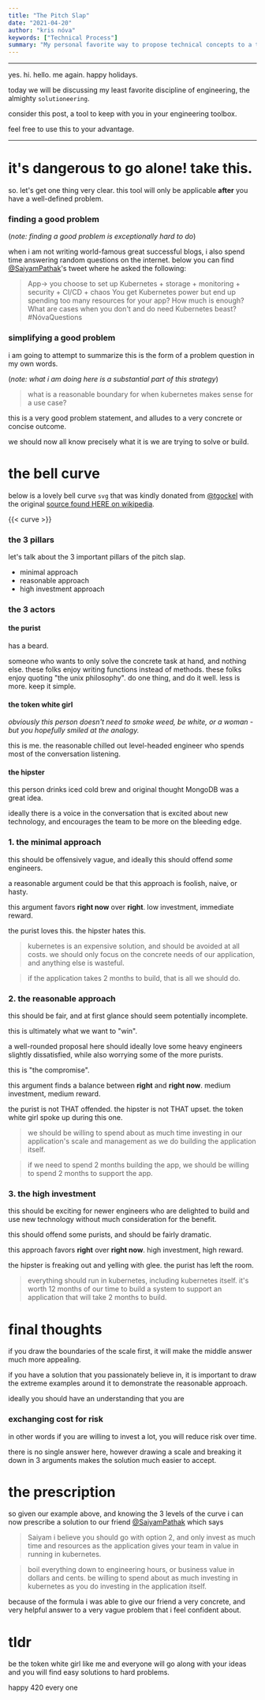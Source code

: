 ```yaml
---
title: "The Pitch Slap"
date: "2021-04-20"
author: "kris nóva"
keywords: ["Technical Process"]
summary: "My personal favorite way to propose technical concepts to a team"
---
```

---

yes. hi. hello. me again. happy holidays.

today we will be discussing my least favorite discipline of engineering, the almighty `solutioneering`.

consider this post, a tool to keep with you in your engineering toolbox.

feel free to use this to your advantage.

---

# it's dangerous to go alone! take this.

so. let's get one thing very clear. this tool will only be applicable **after** you have a well-defined problem.

### finding a good problem

(_note: finding a good problem is exceptionally hard to do_)

when i am not writing world-famous great successful blogs, i also spend time answering random questions on the internet. 
below you can find [@SaiyamPathak](https://twitter.com/SaiyamPathak/status/1380045295585665027?s=20)'s tweet where he asked the following:

 > App-> you choose to set up Kubernetes + storage + monitoring + security + CI/CD + chaos
 > You get Kubernetes power but end up spending too many resources for your app? How much is enough?
 > What are cases when you don't and do need Kubernetes beast?
 > #NóvaQuestions

### simplifying a good problem

i am going to attempt to summarize this is the form of a problem question in my own words. 

(_note: what i am doing here is a substantial part of this strategy_)

 > what is a reasonable boundary for when kubernetes makes sense for a use case?

this is a very good problem statement, and alludes to a very concrete or concise outcome. 

we should now all know precisely what it is we are trying to solve or build.

# the bell curve

below is a lovely bell curve `svg` that was kindly donated from [@tgockel](https://twitter.com/tgockel) with the original [source found HERE on wikipedia](https://upload.wikimedia.org/wikipedia/commons/d/df/Bellcurve.svg).

{{< curve >}}

### the 3 pillars

let's talk about the 3 important pillars of the pitch slap. 

 - minimal approach
 - reasonable approach
 - high investment approach 

### the 3 actors

#### the purist

has a beard.

someone who wants to only solve the concrete task at hand, and nothing else. 
these folks enjoy writing functions instead of methods.
these folks enjoy quoting "the unix philosophy".
do one thing, and do it well.
less is more.
keep it simple.

#### the token white girl

_obviously this person doesn't need to smoke weed, be white, or a woman - but you hopefully smiled at the analogy._

this is me. the reasonable chilled out level-headed engineer who spends most of the conversation listening.

#### the hipster

this person drinks iced cold brew and original thought MongoDB was a great idea.

ideally there is a voice in the conversation that is excited about new technology, and encourages the team to be more on the bleeding edge.


### 1. the minimal approach

this should be offensively vague, and ideally this should offend *some* engineers.

a reasonable argument could be that this approach is foolish, naive, or hasty.

this argument favors **right now** over **right**. low investment, immediate reward.

the purist loves this. the hipster hates this.

> kubernetes is an expensive solution, and should be avoided at all costs.
> we should only focus on the concrete needs of our application, and anything else is wasteful.

> if the application takes 2 months to build, that is all we should do.

### 2. the reasonable approach

this should be fair, and at first glance should seem potentially incomplete. 

this is ultimately what we want to "win".

a well-rounded proposal here should ideally love some heavy engineers slightly dissatisfied, while also worrying some of the more purists.

this is "the compromise". 

this argument finds a balance between **right** and **right now**. medium investment, medium reward.

the purist is not THAT offended.
the hipster is not THAT upset.
the token white girl spoke up during this one.

> we should be willing to spend about as much time investing in our application's scale and management
> as we do building the application itself.
 
> if we need to spend 2 months building the app, we should be willing to spend 2 months to support the app.
 
### 3. the high investment

this should be exciting for newer engineers who are delighted to build and use new technology without much consideration for the benefit.

this should offend some purists, and should be fairly dramatic.

this approach favors **right** over **right now**. high investment, high reward.

the hipster is freaking out and yelling with glee.
the purist has left the room.

> everything should run in kubernetes, including kubernetes itself.
> it's worth 12 months of our time to build a system to support an application that will take 2 months to build.
 
# final thoughts

if you draw the boundaries of the scale first, it will make the middle answer much more appealing. 

if you have a solution that you passionately believe in, it is important to draw the extreme examples around it to demonstrate the reasonable approach.

ideally you should have an understanding that you are 

### exchanging cost for risk

in other words if you are willing to invest a lot, you will reduce risk over time.

there is no single answer here, however drawing a scale and breaking it down in 3 arguments makes the solution much easier to accept.

# the prescription

so given our example above, and knowing the 3 levels of the curve i can now prescribe a solution to our friend [@SaiyamPathak](https://twitter.com/SaiyamPathak) which says

> Saiyam i believe you should go with option 2, and only invest as much time and resources 
> as the application gives your team in value in running in kubernetes.

> boil everything down to engineering hours, or business value in dollars and cents.
> be willing to spend about as much investing in kubernetes as you do investing in the application itself.

because of the formula i was able to give our friend a very concrete, and very helpful answer to a very vague problem that i feel confident about.

# tldr

be the token white girl like me and everyone will go along with your ideas and you will find easy solutions to hard problems.

happy 420 every one



